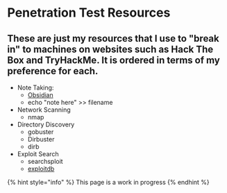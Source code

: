 # Penetration Test Resources

## These are just my resources that I use to "break in" to machines on websites such as Hack The Box and TryHackMe. It is ordered in terms of my preference for each.

* Note Taking:
  * [Obsidian](https://obsidian.md/)
  * echo "note here" &gt;&gt; filename
* Network Scanning
  * nmap
* Directory Discovery
  * gobuster
  * Dirbuster
  * dirb
* Exploit Search
  * searchsploit
  * [exploitdb](https://www.exploit-db.com/)

{% hint style="info" %}
This page is a work in progress
{% endhint %}

